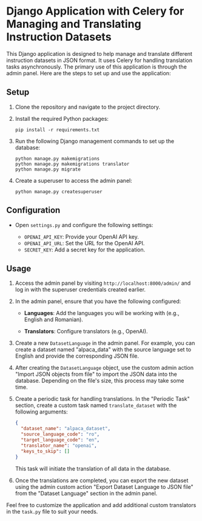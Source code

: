 # Django Application with Celery for Managing and Translating Instruction Datasets

This Django application is designed to help manage and translate different instruction datasets in JSON format. It uses Celery for handling translation tasks asynchronously. The primary use of this application is through the admin panel. Here are the steps to set up and use the application:

## Setup

1. Clone the repository and navigate to the project directory.

2. Install the required Python packages:

   ```
   pip install -r requirements.txt
   ```

3. Run the following Django management commands to set up the database:

   ```
   python manage.py makemigrations
   python manage.py makemigrations translator
   python manage.py migrate
   ```

4. Create a superuser to access the admin panel:

   ```
   python manage.py createsuperuser
   ```

## Configuration

- Open `settings.py` and configure the following settings:

  - `OPENAI_API_KEY`: Provide your OpenAI API key.
  - `OPENAI_API_URL`: Set the URL for the OpenAI API.
  - `SECRET_KEY`: Add a secret key for the application.

## Usage

1. Access the admin panel by visiting `http://localhost:8000/admin/` and log in with the superuser credentials created earlier.

2. In the admin panel, ensure that you have the following configured:

   - **Languages**: Add the languages you will be working with (e.g., English and Romanian).

   - **Translators**: Configure translators (e.g., OpenAI).

3. Create a new `DatasetLanguage` in the admin panel. For example, you can create a dataset named "alpaca_data" with the source language set to English and provide the corresponding JSON file.

4. After creating the `DatasetLanguage` object, use the custom admin action "Import JSON objects from file" to import the JSON data into the database. Depending on the file's size, this process may take some time.

5. Create a periodic task for handling translations. In the "Periodic Task" section, create a custom task named `translate_dataset` with the following arguments:

   ```json
   {
     "dataset_name": "alpaca_dataset",
     "source_language_code": "ro",
     "target_language_code": "en",
     "translator_name": "openai",
     "keys_to_skip": []
   }
   ```

   This task will initiate the translation of all data in the database.

6. Once the translations are completed, you can export the new dataset using the admin custom action "Export Dataset Language to JSON file" from the "Dataset Language" section in the admin panel.

Feel free to customize the application and add additional custom translators in the `task.py` file to suit your needs.
